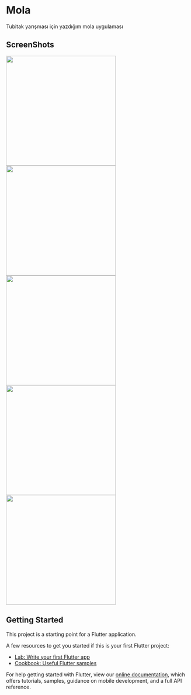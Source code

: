 # Mola

Tubitak yarışması için yazdığım mola uygulaması

## ScreenShots
<img width = "300" src = "https://github.com/berkayceylan150/mola/blob/master/screenshots/1.png"> </img> 
<img width = "300" src = "https://github.com/berkayceylan150/mola/blob/master/screenshots/2.png"> </img> 
<img width = "300" src = "https://github.com/berkayceylan150/mola/blob/master/screenshots/3.png"> </img> 
<img width = "300" src = "https://github.com/berkayceylan150/mola/blob/master/screenshots/4.png"> </img> 
<img width = "300" src = "https://github.com/berkayceylan150/mola/blob/master/screenshots/6.png"> </img> 

## Getting Started

This project is a starting point for a Flutter application.

A few resources to get you started if this is your first Flutter project:

- [Lab: Write your first Flutter app](https://flutter.dev/docs/get-started/codelab)
- [Cookbook: Useful Flutter samples](https://flutter.dev/docs/cookbook)

For help getting started with Flutter, view our
[online documentation](https://flutter.dev/docs), which offers tutorials,
samples, guidance on mobile development, and a full API reference.
